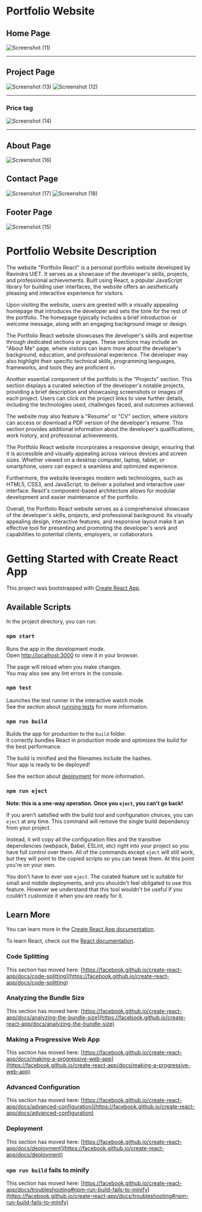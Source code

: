 # Portfolio Website

## Home Page
![Screenshot (11)](https://github.com/ravindrauiet/Portfolio-react/assets/98412688/7545f2b2-7fcb-493e-90e8-899e369a39ab)

---------------------------------------------------------------------------------------------------------

## Project Page
![Screenshot (13)](https://github.com/ravindrauiet/Portfolio-react/assets/98412688/454fce2e-b9a4-45cf-b2e7-c85e48e7198d)
![Screenshot (12)](https://github.com/ravindrauiet/Portfolio-react/assets/98412688/eff75fe2-e710-4785-8554-9757510405bd)

---------------------------------------------------------------------------------------------------------

### Price tag
![Screenshot (14)](https://github.com/ravindrauiet/Portfolio-react/assets/98412688/2cc953bb-5c89-4900-8827-f0be9309d701)

---------------------------------------------------------------------------------------------------------

## About Page
![Screenshot (16)](https://github.com/ravindrauiet/Portfolio-react/assets/98412688/5eaaecd8-b0bd-4ead-8700-9e1a748a877f)


## Contact Page
![Screenshot (17)](https://github.com/ravindrauiet/Portfolio-react/assets/98412688/0c370c0c-25f8-4977-91b3-5bc0530c030c)
![Screenshot (18)](https://github.com/ravindrauiet/Portfolio-react/assets/98412688/75b64494-b998-4295-90ef-517ccb68423d)

## Footer Page
![Screenshot (15)](https://github.com/ravindrauiet/Portfolio-react/assets/98412688/0143fea3-763d-47db-9897-bdff1c1e088b)



# Portfolio Website Description

The website "Portfolio React" is a personal portfolio website developed by Ravindra UIET. It serves as a showcase of the developer's skills, projects, and professional achievements. Built using React, a popular JavaScript library for building user interfaces, the website offers an aesthetically pleasing and interactive experience for visitors.

Upon visiting the website, users are greeted with a visually appealing homepage that introduces the developer and sets the tone for the rest of the portfolio. The homepage typically includes a brief introduction or welcome message, along with an engaging background image or design.

The Portfolio React website showcases the developer's skills and expertise through dedicated sections or pages. These sections may include an "About Me" page, where visitors can learn more about the developer's background, education, and professional experience. The developer may also highlight their specific technical skills, programming languages, frameworks, and tools they are proficient in.

Another essential component of the portfolio is the "Projects" section. This section displays a curated selection of the developer's notable projects, providing a brief description and showcasing screenshots or images of each project. Users can click on the project links to view further details, including the technologies used, challenges faced, and outcomes achieved.

The website may also feature a "Resume" or "CV" section, where visitors can access or download a PDF version of the developer's resume. This section provides additional information about the developer's qualifications, work history, and professional achievements.

The Portfolio React website incorporates a responsive design, ensuring that it is accessible and visually appealing across various devices and screen sizes. Whether viewed on a desktop computer, laptop, tablet, or smartphone, users can expect a seamless and optimized experience.

Furthermore, the website leverages modern web technologies, such as HTML5, CSS3, and JavaScript, to deliver a polished and interactive user interface. React's component-based architecture allows for modular development and easier maintenance of the portfolio.

Overall, the Portfolio React website serves as a comprehensive showcase of the developer's skills, projects, and professional background. Its visually appealing design, interactive features, and responsive layout make it an effective tool for presenting and promoting the developer's work and capabilities to potential clients, employers, or collaborators.














# Getting Started with Create React App

This project was bootstrapped with [Create React App](https://github.com/facebook/create-react-app).

## Available Scripts

In the project directory, you can run:

### `npm start`

Runs the app in the development mode.\
Open [http://localhost:3000](http://localhost:3000) to view it in your browser.

The page will reload when you make changes.\
You may also see any lint errors in the console.

### `npm test`

Launches the test runner in the interactive watch mode.\
See the section about [running tests](https://facebook.github.io/create-react-app/docs/running-tests) for more information.

### `npm run build`

Builds the app for production to the `build` folder.\
It correctly bundles React in production mode and optimizes the build for the best performance.

The build is minified and the filenames include the hashes.\
Your app is ready to be deployed!

See the section about [deployment](https://facebook.github.io/create-react-app/docs/deployment) for more information.

### `npm run eject`

**Note: this is a one-way operation. Once you `eject`, you can't go back!**

If you aren't satisfied with the build tool and configuration choices, you can `eject` at any time. This command will remove the single build dependency from your project.

Instead, it will copy all the configuration files and the transitive dependencies (webpack, Babel, ESLint, etc) right into your project so you have full control over them. All of the commands except `eject` will still work, but they will point to the copied scripts so you can tweak them. At this point you're on your own.

You don't have to ever use `eject`. The curated feature set is suitable for small and middle deployments, and you shouldn't feel obligated to use this feature. However we understand that this tool wouldn't be useful if you couldn't customize it when you are ready for it.

## Learn More

You can learn more in the [Create React App documentation](https://facebook.github.io/create-react-app/docs/getting-started).

To learn React, check out the [React documentation](https://reactjs.org/).

### Code Splitting

This section has moved here: [https://facebook.github.io/create-react-app/docs/code-splitting](https://facebook.github.io/create-react-app/docs/code-splitting)

### Analyzing the Bundle Size

This section has moved here: [https://facebook.github.io/create-react-app/docs/analyzing-the-bundle-size](https://facebook.github.io/create-react-app/docs/analyzing-the-bundle-size)

### Making a Progressive Web App

This section has moved here: [https://facebook.github.io/create-react-app/docs/making-a-progressive-web-app](https://facebook.github.io/create-react-app/docs/making-a-progressive-web-app)

### Advanced Configuration

This section has moved here: [https://facebook.github.io/create-react-app/docs/advanced-configuration](https://facebook.github.io/create-react-app/docs/advanced-configuration)

### Deployment

This section has moved here: [https://facebook.github.io/create-react-app/docs/deployment](https://facebook.github.io/create-react-app/docs/deployment)

### `npm run build` fails to minify

This section has moved here: [https://facebook.github.io/create-react-app/docs/troubleshooting#npm-run-build-fails-to-minify](https://facebook.github.io/create-react-app/docs/troubleshooting#npm-run-build-fails-to-minify)
